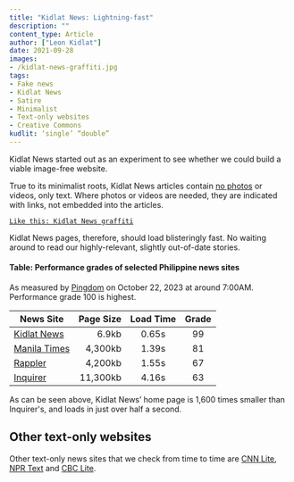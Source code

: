 ```yaml
---
title: "Kidlat News: Lightning-fast"
description: ""
content_type: Article
author: ["Leon Kidlat"]
date: 2021-09-28
images:
- /kidlat-news-graffiti.jpg
tags:
- Fake news
- Kidlat News
- Satire
- Minimalist
- Text-only websites
- Creative Commons
kudlit: ‘single’ “double”
---
```

Kidlat News started out as an experiment to see whether we could build a viable image-free website.

True to its minimalist roots, Kidlat News articles contain [no photos](https://sjmulder.nl/en/textonly.html) or videos, only text. Where photos or videos are needed, they are indicated with links, not embedded into the articles.

[`Like this: Kidlat News graffiti`](/kidlat-news-graffiti-1200x630.jpg)

Kidlat News pages, therefore, should load blisteringly fast. No waiting around to read our highly-relevant, slightly out-of-date stories.

#### Table: Performance grades of selected Philippine news sites

As measured by [Pingdom](https://tools.pingdom.com/) on October 22, 2023 at around 7:00AM. Performance grade 100 is highest.

| News Site | Page Size | Load Time | Grade |
| --- | ---:|:---:|:---:|
| [Kidlat News](https://kild.at/) | 6.9kb | 0.65s | 99 |
| [Manila Times](https://www.manilatimes.net/) | 4,300kb | 1.39s | 81 |
| [Rappler](https://www.rappler.com/) | 4,200kb | 1.55s | 67 |
| [Inquirer](https://www.inquirer.net/) | 11,300kb | 4.16s | 63 |

As can be seen above, Kidlat News’ home page is 1,600 times smaller than Inquirer's, and loads in just over half a second.

## Other text-only websites

Other text-only news sites that we check from time to time are [CNN Lite](https://lite.cnn.com), [NPR Text](https://text.npr.org/) and [CBC Lite](https://www.cbc.ca/lite/).
